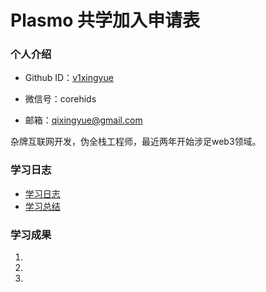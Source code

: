# Plasmo 共学加入申请表

### 个人介绍

* Github ID：[v1xingyue](https://github.com/v1xingyue)

* 微信号：corehids

* 邮箱：qixingyue@gmail.com
           
杂牌互联网开发，伪全栈工程师，最近两年开始涉足web3领域。

### 学习日志

- [学习日志](journal.md)
- [学习总结](summary.md)

### 学习成果

1.

2.

3.
